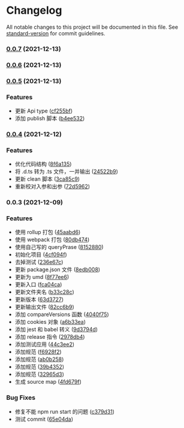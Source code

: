 # Changelog

All notable changes to this project will be documented in this file. See [standard-version](https://github.com/conventional-changelog/standard-version) for commit guidelines.

### [0.0.7](https://github.com/wecom-sidebar/wecom-sidebar-jssdk/compare/v0.0.6...v0.0.7) (2021-12-13)

### [0.0.6](https://github.com/wecom-sidebar/wecom-sidebar-jssdk/compare/v0.0.5...v0.0.6) (2021-12-13)

### [0.0.5](https://github.com/wecom-sidebar/wecom-sidebar-jssdk/compare/v0.0.4...v0.0.5) (2021-12-13)


### Features

* 更新 Api type ([cf255bf](https://github.com/wecom-sidebar/wecom-sidebar-jssdk/commit/cf255bf8745687f5e462de24ef7e1c2b790f51db))
* 添加 publish 脚本 ([b4ee532](https://github.com/wecom-sidebar/wecom-sidebar-jssdk/commit/b4ee532eff1cf82ac83de331c9f25e6c2fbfb0d8))

### [0.0.4](https://github.com/wecom-sidebar/wecom-sidebar-jssdk/compare/v0.0.3...v0.0.4) (2021-12-12)


### Features

* 优化代码结构 ([8f6a135](https://github.com/wecom-sidebar/wecom-sidebar-jssdk/commit/8f6a13525d52b4df336e22cfa88da4a293194795))
* 将 .d.ts 转为 .ts 文件，一并输出 ([24522b9](https://github.com/wecom-sidebar/wecom-sidebar-jssdk/commit/24522b91fcafd9265a5d784dedab50050168250b))
* 更新 clean 脚本 ([3ca85c9](https://github.com/wecom-sidebar/wecom-sidebar-jssdk/commit/3ca85c97d94ea6691bdf677ca0af8216154457ee))
* 重新校对入参和出参 ([72d5962](https://github.com/wecom-sidebar/wecom-sidebar-jssdk/commit/72d5962895818e5fba9b4ec4f1f35df946e4e65f))

### 0.0.3 (2021-12-09)


### Features

* 使用 rollup 打包 ([45aabd6](https://github.com/wecom-sidebar/wecom-sidebar-jssdk/commit/45aabd65688ea3a82fe3930b599c23d39eb541c5))
* 使用 webpack 打包 ([80db474](https://github.com/wecom-sidebar/wecom-sidebar-jssdk/commit/80db4743615855bdeb297a1c575f3eaefc8a0b6a))
* 使用自己写的 queryPrase ([8152880](https://github.com/wecom-sidebar/wecom-sidebar-jssdk/commit/815288095da94e1f046afdeffb4ed6ca5f717f03))
* 初始化项目 ([4cf094f](https://github.com/wecom-sidebar/wecom-sidebar-jssdk/commit/4cf094f83860b6cd49e96000a094effc73f0f799))
* 去掉测试 ([236e67c](https://github.com/wecom-sidebar/wecom-sidebar-jssdk/commit/236e67cb7198120f8f016b77dd18c20404c01fea))
* 更新 package.json 文件 ([8edb008](https://github.com/wecom-sidebar/wecom-sidebar-jssdk/commit/8edb00831b0944c4ffbe0179cc9c73cb12f9e300))
* 更新为 umd ([8f77ee6](https://github.com/wecom-sidebar/wecom-sidebar-jssdk/commit/8f77ee6f6660f1c46e88fb1f0dd2da6aed94e2c1))
* 更新入口 ([fca04ca](https://github.com/wecom-sidebar/wecom-sidebar-jssdk/commit/fca04ca9e5073680f2a63ea86fa7e5487fe339eb))
* 更新文件夹名 ([b33c28c](https://github.com/wecom-sidebar/wecom-sidebar-jssdk/commit/b33c28c45edc11a9a285ac27c0faa354f9c052d5))
* 更新版本 ([63d3727](https://github.com/wecom-sidebar/wecom-sidebar-jssdk/commit/63d37273b02e114848c06bd43f5f86e610500ca9))
* 更新输出文件 ([82cc6b9](https://github.com/wecom-sidebar/wecom-sidebar-jssdk/commit/82cc6b95252fca16a286386748dff0a8fae3e625))
* 添加 compareVersions 函数 ([4040f75](https://github.com/wecom-sidebar/wecom-sidebar-jssdk/commit/4040f752e3640ef18f87e3a4431dd56251c9e848))
* 添加 cookies 对象 ([a6b33ea](https://github.com/wecom-sidebar/wecom-sidebar-jssdk/commit/a6b33ea997efd3ba08c047cce74bac526cc675ea))
* 添加 jest 和 babel 转义 ([9d3794d](https://github.com/wecom-sidebar/wecom-sidebar-jssdk/commit/9d3794df38ccceaa39429fe2a17a0dd52e2d390e))
* 添加 release 指令 ([2978db4](https://github.com/wecom-sidebar/wecom-sidebar-jssdk/commit/2978db40ce742fdcabf95f9722d20eb7cc2e2f7d))
* 添加测试应用 ([44c3ee2](https://github.com/wecom-sidebar/wecom-sidebar-jssdk/commit/44c3ee2ad69018f7df879c11330b05c261cc3b18))
* 添加规范 ([f6928f2](https://github.com/wecom-sidebar/wecom-sidebar-jssdk/commit/f6928f254b718293ac4dd5750f85ddcb54eba2e4))
* 添加规范 ([ab0b258](https://github.com/wecom-sidebar/wecom-sidebar-jssdk/commit/ab0b258d975c7081b65df1fe8e517e9e1a5c9509))
* 添加规范 ([39b4352](https://github.com/wecom-sidebar/wecom-sidebar-jssdk/commit/39b435213bbaae14bc05d8d75f3ab8a150266b8a))
* 添加规范 ([32965d3](https://github.com/wecom-sidebar/wecom-sidebar-jssdk/commit/32965d3b2728752ddbcaaaacd78d96e663ac0f2e))
* 生成 source map ([4fd679f](https://github.com/wecom-sidebar/wecom-sidebar-jssdk/commit/4fd679fe1a30765d624cfa57425922d6eea9d258))


### Bug Fixes

* 修复不能 npm run start 的问题 ([c379d31](https://github.com/wecom-sidebar/wecom-sidebar-jssdk/commit/c379d31c1e430ba4a5ae792386e4c13e3bda32d3))
* 测试 commit ([65e04da](https://github.com/wecom-sidebar/wecom-sidebar-jssdk/commit/65e04da37b5fb626045b44b16d5c7505e8409526))
